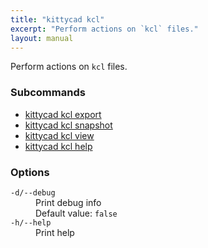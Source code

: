 ```yaml
---
title: "kittycad kcl"
excerpt: "Perform actions on `kcl` files."
layout: manual
---
```


Perform actions on `kcl` files.

### Subcommands

* [kittycad kcl export](./kittycad_kcl_export)
* [kittycad kcl snapshot](./kittycad_kcl_snapshot)
* [kittycad kcl view](./kittycad_kcl_view)
* [kittycad kcl help](./kittycad_kcl_help)

### Options

<dl class="flags">
   <dt><code>-d/--debug</code></dt>
   <dd>Print debug info<br/>Default value: <code>false</code></dd>

   <dt><code>-h/--help</code></dt>
   <dd>Print help</dd>
</dl>

